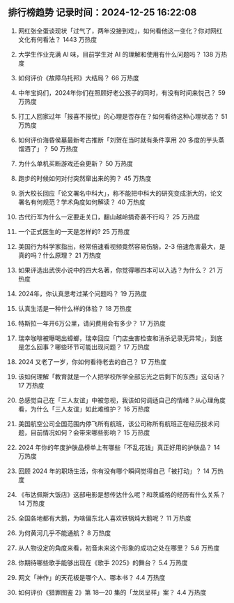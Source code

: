 
## 排行榜趋势 记录时间：2024-12-25 16:22:08
  
  1. 网红张全蛋谈现状「过气了，两年没接到戏」，如何看他这一变化？你对网红文化有何看法？ 1443 万热度
    
  2. 大学生作业充满 AI 味，目前学生对 AI 的理解和使用有什么问题吗？ 138 万热度
    
  3. 如何评价《故障乌托邦》大结局？ 66 万热度
    
  4. 中年宝妈们，2024年你们在照顾好老公孩子的同时，有没有时间来悦己？ 59 万热度
    
  5. 打工人回家过年「报喜不报忧」的心理是否存在？如何看待这种心理状态？ 51 万热度
    
  6. 如何评价海昏侯墓最新考古推断「刘贺在当时就有条件享用 20 多度的芋头蒸馏酒了」？ 50 万热度
    
  7. 为什么单机买断游戏还会更新？ 50 万热度
    
  8. 跑步的时候如何对付突然窜出来的狗？ 45 万热度
    
  9. 浙大校长回应「论文署名中科大」，称不能把中科大的研究变成浙大的，论文署名有何规范？学术角度如何解读？ 40 万热度
    
  10. 古代行军为什么一定要走关口，翻山越岭搞奇袭不行吗？ 25 万热度
    
  11. 一个正式医生的一天是怎样的? 25 万热度
    
  12. 美国行为科学家指出，经常倍速看视频竟然容易伤脑，2-3 倍速危害最大，是真的吗？什么原理？ 21 万热度
    
  13. 如果评选出武侠小说中的四大名著，你觉得哪四本可以入选？为什么？ 21 万热度
    
  14. 2024年，你认真思考过某个问题吗？ 19 万热度
    
  15. 认真生活是一种什么样的体验？ 18 万热度
    
  16. 特斯拉一年开6万公里，请问费用会有多少？ 17 万热度
    
  17. 瑞幸咖啡被曝喝出蟑螂，瑞幸回应「门店虫害检查和消杀记录无异常」，到底是怎么回事？哪些环节可能出现问题？ 17 万热度
    
  18. 2024 又老了一岁，你如何看待老去的自己？ 17 万热度
    
  19. 该如何理解「教育就是一个人把学校所学全部忘光之后剩下的东西」这句话？ 17 万热度
    
  20. 总感觉自己在「三人友谊」中被忽视，我该如何调适自己的情绪？从心理角度看，为什么「三人友谊」如此难维护？ 16 万热度
    
  21. 美国航空公司全国范围内停飞所有航班，该公司称所有航班正在经历技术问题，目前情况如何？会带来哪些影响？ 15 万热度
    
  22. 2024 年你的年度护肤品榜单上有哪些「不乱花钱」真正好用的护肤品？ 14 万热度
    
  23. 回顾 2024 年的职场生活，你有没有哪个瞬间觉得自己「被打动」？ 14 万热度
    
  24. 《布达佩斯大饭店》这部电影是想传达什么呢？和茨威格的经历有什么关系？ 14 万热度
    
  25. 全国各地都有大鹅，为啥偏东北人喜欢铁锅炖大鹅呢？ 11 万热度
    
  26. 为何黄河几乎不能通航？ 8 万热度
    
  27. 从人物设定的角度来看，初音未来这个形象的成功之处在哪里？ 5.6 万热度
    
  28. 你期待哪些歌手能够出现在《歌手 2025》的舞台？ 5.4 万热度
    
  29. 网文「神作」的天花板是哪个人、哪本书？ 4.4 万热度
    
  30. 如何评价《猎罪图鉴 2》第 18—20 集的「龙凤呈祥」案？ 4.4 万热度
    